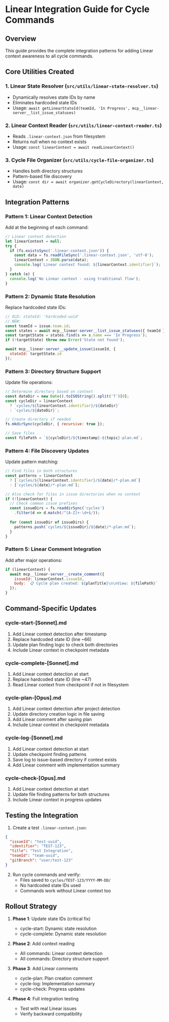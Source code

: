 # Linear Integration Guide for Cycle Commands

## Overview
This guide provides the complete integration patterns for adding Linear context awareness to all cycle commands.

## Core Utilities Created

### 1. Linear State Resolver (`src/utils/linear-state-resolver.ts`)
- Dynamically resolves state IDs by name
- Eliminates hardcoded state IDs
- Usage: `await getLinearStateId(teamId, 'In Progress', mcp__linear-server__list_issue_statuses)`

### 2. Linear Context Reader (`src/utils/linear-context-reader.ts`)
- Reads `.linear-context.json` from filesystem
- Returns null when no context exists
- Usage: `const linearContext = await readLinearContext()`

### 3. Cycle File Organizer (`src/utils/cycle-file-organizer.ts`)
- Handles both directory structures
- Pattern-based file discovery
- Usage: `const dir = await organizer.getCycleDirectory(linearContext, date)`

## Integration Patterns

### Pattern 1: Linear Context Detection
Add at the beginning of each command:
```javascript
// Linear context detection
let linearContext = null;
try {
  if (fs.existsSync('.linear-context.json')) {
    const data = fs.readFileSync('.linear-context.json', 'utf-8');
    linearContext = JSON.parse(data);
    console.log(`Linear context found: ${linearContext.identifier}`);
  }
} catch (e) {
  console.log('No Linear context - using traditional flow');
}
```

### Pattern 2: Dynamic State Resolution
Replace hardcoded state IDs:
```javascript
// OLD: stateId: 'hardcoded-uuid'
// NEW:
const teamId = issue.team.id;
const states = await mcp__linear-server__list_issue_statuses({ teamId });
const targetState = states.find(s => s.name === 'In Progress');
if (!targetState) throw new Error('State not found');

await mcp__linear-server__update_issue(issueId, { 
  stateId: targetState.id 
});
```

### Pattern 3: Directory Structure Support
Update file operations:
```javascript
// Determine directory based on context
const dateDir = new Date().toISOString().split('T')[0];
const cycleDir = linearContext 
  ? `cycles/${linearContext.identifier}/${dateDir}`
  : `cycles/${dateDir}`;

// Create directory if needed
fs.mkdirSync(cycleDir, { recursive: true });

// Save files
const filePath = `${cycleDir}/${timestamp}-${topic}-plan.md`;
```

### Pattern 4: File Discovery Updates
Update pattern matching:
```javascript
// Find files in both structures
const patterns = linearContext
  ? [`cycles/${linearContext.identifier}/${date}/*-plan.md`]
  : [`cycles/${date}/*-plan.md`];

// Also check for files in issue directories when no context
if (!linearContext) {
  // Check common issue prefixes
  const issueDirs = fs.readdirSync('cycles')
    .filter(d => d.match(/^[A-Z]+-\d+$/));
  
  for (const issueDir of issueDirs) {
    patterns.push(`cycles/${issueDir}/${date}/*-plan.md`);
  }
}
```

### Pattern 5: Linear Comment Integration
Add after major operations:
```javascript
if (linearContext) {
  await mcp__linear-server__create_comment({
    issueId: linearContext.issueId,
    body: `📋 Cycle plan created: ${planTitle}\n\nView: ${filePath}`
  });
}
```

## Command-Specific Updates

### cycle-start-[Sonnet].md
1. Add Linear context detection after timestamp
2. Replace hardcoded state ID (line ~66)
3. Update plan finding logic to check both directories
4. Include Linear context in checkpoint metadata

### cycle-complete-[Sonnet].md
1. Add Linear context detection at start
2. Replace hardcoded state ID (line ~47)
3. Read Linear context from checkpoint if not in filesystem

### cycle-plan-[Opus].md
1. Add Linear context detection after project detection
2. Update directory creation logic in file saving
3. Add Linear comment after saving plan
4. Include Linear context in checkpoint metadata

### cycle-log-[Sonnet].md
1. Add Linear context detection at start
2. Update checkpoint finding patterns
3. Save log to issue-based directory if context exists
4. Add Linear comment with implementation summary

### cycle-check-[Opus].md
1. Add Linear context detection at start
2. Update file finding patterns for both structures
3. Include Linear context in progress updates

## Testing the Integration

1. Create a test `.linear-context.json`:
```json
{
  "issueId": "test-uuid",
  "identifier": "TEST-123",
  "title": "Test Integration",
  "teamId": "team-uuid",
  "gitBranch": "user/test-123"
}
```

2. Run cycle commands and verify:
   - Files saved to `cycles/TEST-123/YYYY-MM-DD/`
   - No hardcoded state IDs used
   - Commands work without Linear context too

## Rollout Strategy

1. **Phase 1**: Update state IDs (critical fix)
   - cycle-start: Dynamic state resolution
   - cycle-complete: Dynamic state resolution

2. **Phase 2**: Add context reading
   - All commands: Linear context detection
   - All commands: Directory structure support

3. **Phase 3**: Add Linear comments
   - cycle-plan: Plan creation comment
   - cycle-log: Implementation summary
   - cycle-check: Progress updates

4. **Phase 4**: Full integration testing
   - Test with real Linear issues
   - Verify backward compatibility